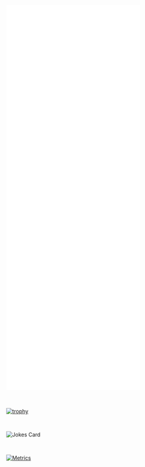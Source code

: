 [<img alt="Metrics" src="/github-metrics.svg">](#)

<br />

[![trophy](https://github-profile-trophy.vercel.app/?username=krasipeace&column=4&margin-w=15&margin-h=15&theme=darkhub)](#)

<br />

![Jokes Card](https://readme-jokes.vercel.app/api)

<br />

[![Metrics](https://github.com/Krasipeace/Krasipeace/actions/workflows/main.yml/badge.svg)](https://github.com/Krasipeace/Krasipeace/actions/workflows/main.yml)
<!---
Krasipeace/Krasipeace is a ✨ special ✨ repository because its `README.md` (this file) appears on your GitHub profile.
You can click the Preview link to take a look at your changes.
--->
